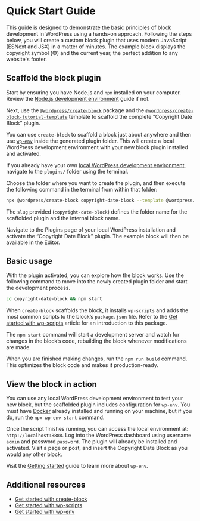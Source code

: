# Quick Start Guide

This guide is designed to demonstrate the basic principles of block development in WordPress using a hands-on approach. Following the steps below, you will create a custom block plugin that uses modern JavaScript (ESNext and JSX) in a matter of minutes. The example block displays the copyright symbol (©) and the current year, the perfect addition to any website's footer.

## Scaffold the block plugin

Start by ensuring you have Node.js and `npm` installed on your computer. Review the [Node.js development environment](https://developer.wordpress.org/block-editor/getting-started/devenv/nodejs-development-environment/) guide if not.

Next, use the [`@wordpress/create-block`](https://developer.wordpress.org/block-editor/reference-guides/packages/packages-create-block/) package and the [`@wordpress/create-block-tutorial-template`](https://developer.wordpress.org/block-editor/reference-guides/packages/packages-create-block-tutorial-template/) template to scaffold the complete “Copyright Date Block” plugin. 

<div class="callout callout-info">
    <p>You can use <code>create-block</code> to scaffold a block just about anywhere and then use <a href="https://developer.wordpress.org/block-editor/getting-started/devenv/get-started-with-wp-env/"><code>wp-env</code></a> inside the generated plugin folder. This will create a local WordPress development environment with your new block plugin installed and activated.</p>
    <p>If you already have your own <a href="https://developer.wordpress.org/block-editor/getting-started/devenv/#local-wordpress-environment">local WordPress development environment</a>, navigate to the <code>plugins/</code> folder using the terminal.</p>
</div>

Choose the folder where you want to create the plugin, and then execute the following command in the terminal from within that folder:

```sh
npx @wordpress/create-block copyright-date-block --template @wordpress/create-block-tutorial-template
```

The `slug` provided (`copyright-date-block`) defines the folder name for the scaffolded plugin and the internal block name.

Navigate to the Plugins page of your local WordPress installation and activate the “Copyright Date Block” plugin. The example block will then be available in the Editor.

## Basic usage

With the plugin activated, you can explore how the block works. Use the following command to move into the newly created plugin folder and start the development process.

```sh
cd copyright-date-block && npm start
```

When `create-block` scaffolds the block, it installs `wp-scripts` and adds the most common scripts to the block’s `package.json` file. Refer to the [Get started with wp-scripts](https://developer.wordpress.org/block-editor/getting-started/devenv/get-started-with-wp-scripts/) article for an introduction to this package.

The `npm start` command will start a development server and watch for changes in the block’s code, rebuilding the block whenever modifications are made. 

When you are finished making changes, run the `npm run build` command. This optimizes the block code and makes it production-ready.

## View the block in action

You can use any local WordPress development environment to test your new block, but the scaffolded plugin includes configuration for `wp-env`. You must have [Docker](https://www.docker.com/products/docker-desktop) already installed and running on your machine, but if you do, run the `npx wp-env start` command. 

Once the script finishes running, you can access the local environment at: `http://localhost:8888`. Log into the WordPress dashboard using username `admin` and password `password`. The plugin will already be installed and activated. Visit a page or post, and insert the Copyright Date Block as you would any other block.

Visit the [Getting started](https://developer.wordpress.org/block-editor/getting-started/devenv/get-started-with-wp-env/) guide to learn more about `wp-env`.

## Additional resources

- [Get started with create-block](https://developer.wordpress.org/block-editor/getting-started/devenv/get-started-with-create-block/)
- [Get started with wp-scripts](https://developer.wordpress.org/block-editor/getting-started/devenv/get-started-with-wp-scripts/)
- [Get started with wp-env](https://developer.wordpress.org/block-editor/getting-started/devenv/get-started-with-wp-env/)
